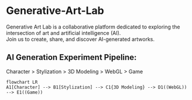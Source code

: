 # Generative-Art-Lab  

Generative Art Lab is a collaborative platform dedicated to exploring the intersection of art and artificial intelligence (AI).  
Join us to create, share, and discover AI-generated artworks.

## AI Generation Experiment Pipeline:
Character > Stylization > 3D Modeling > WebGL > Game
```mermaid
flowchart LR
A1[Character] --> B1[Stylization] --> C1{3D Modeling} --> D1((WebGL)) --> E1((Game))

```

